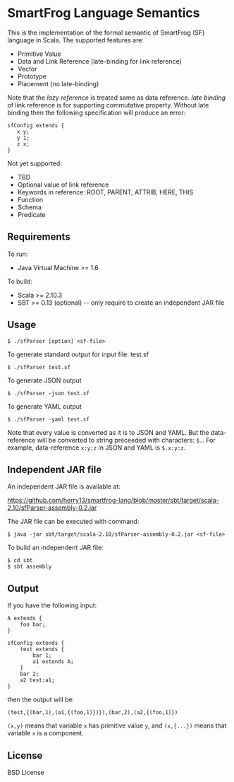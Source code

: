 SmartFrog Language Semantics
============================
This is the implementation of the formal semantic of SmartFrog (SF) language in Scala. The supported features are:

- Primitive Value
- Data and Link Reference (late-binding for link reference)
- Vector
- Prototype
- Placement (no late-binding)

Note that the _lazy reference_ is treated same as data reference. _late binding_ of link reference is for supporting commutative property. Without late binding then the following specification will produce an error:

	sfConfig extends {
	   x y;
	   y 1;
	   z x;
	}

Not yet supported:

- TBD
- Optional value of link reference
- Keywords in reference: ROOT, PARENT, ATTRIB, HERE, THIS
- Function
- Schema
- Predicate


Requirements
------------
To run:
- Java Virtual Machine >= 1.6

To build:
- Scala >= 2.10.3
- SBT >= 0.13 (optional) -- only require to create an independent JAR file


Usage
-----

	$ ./sfParser [option] <sf-file>

To generate standard output for input file: test.sf

	$ ./sfParser test.sf

To generate JSON output

	$ ./sfParser -json test.sf

To generate YAML output

	$ ./sfParser -yaml test.sf

Note that every value is converted as it is to JSON and YAML.
But the data-reference will be converted to string preceeded with
characters: `$.`. For example, data-reference `x:y:z` in JSON and
YAML is `$.x:y:z`.


Independent JAR file
--------------------
An independent JAR file is available at:

https://github.com/herry13/smartfrog-lang/blob/master/sbt/target/scala-2.10/sfParser-assembly-0.2.jar

The JAR file can be executed with command:

	$ java -jar sbt/target/scala-2.10/sfParser-assembly-0.2.jar <sf-file>

To build an independent JAR file:

	$ cd sbt
	$ sbt assembly


Output
------
If you have the following input:

	A extends {
		foo bar;
	}
	
	sfConfig extends {
		test extends {
			bar 1;
			a1 extends A;
		}
		bar 2;
		a2 test:a1;
	}

then the output will be:

	(test,{(bar,1),(a1,{(foo,1)})}),(bar,2),(a2,{(foo,1)})

`(x,y)` means that variable `x` has primitive value `y`, and
`(x,{...})` means that variable `x` is a component.


License
-------
BSD License

